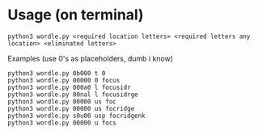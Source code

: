 # Usage (on terminal)

```
python3 wordle.py <required location letters> <required letters any location> <eliminated letters>
````

Examples (use 0's as placeholders, dumb i know)
```
python3 wordle.py 0b000 t 0
python3 wordle.py 00000 0 focus
python3 wordle.py 000a0 l focusidr
python3 wordle.py 00nal l focusidrge
python3 wordle.py 00000 us foc
python3 wordle.py 00000 us focridge
python3 wordle.py s0u00 usp focridgenk
python3 wordle.py 00000 u focs
```


